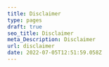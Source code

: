 ```yaml
---
title: Disclaimer
type: pages
draft: true
seo_title: Disclaimer
meta_Description: Disclaimer
url: disclaimer
date: 2022-07-05T12:51:59.058Z
---
```

